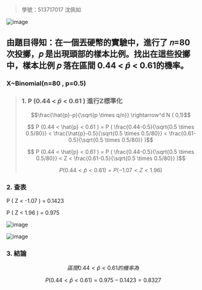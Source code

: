 >學號：513717017 沈佩如

![image](https://github.com/user-attachments/assets/f2e23ad6-fa17-4670-9175-d3d2a25487dd)

## 由題目得知：在一個丟硬幣的實驗中，進行了 𝑛=80 次投擲，𝑝 是出現頭部的樣本比例。找出在這些投擲中，樣本比例 𝑝 落在區間 0.44 < $\hat{p}$ < 0.61的機率。

### X~Binomial(n=80 , p=0.5)

>### 1. P (0.44 < $\hat{p}$ < 0.61 ) 進行Z標準化
>
>$$\frac{\hat{p}-p}{\sqrt{p \times q/n}} \rightarrow^d N ( 0,1)$$
>
>$$ P (0.44 < \hat{p} < 0.61 ) = P ( \frac{0.44-0.5}{\sqrt{0.5 \times 0.5/80}} < \frac{\hat{p}-0.5}{\sqrt{0.5 \times 0.5/80}} < \frac{0.61-0.5}{\sqrt{0.5 \times 0.5/80}} )$$
>
>$$ P (0.44 < \hat{p} < 0.61 ) = P ( \frac{0.44-0.5}{\sqrt{0.5 \times 0.5/80}} < Z < \frac{0.61-0.5}{\sqrt{0.5 \times 0.5/80}} )$$
>
>$$ P (0.44 < \hat{p} < 0.61 ) = P ( -1.07 < Z < 1.96 )$$

### 2. 查表

P ( Z < -1.07 ) = 0.1423

P ( Z < 1.96 ) = 0.975

![image](https://github.com/user-attachments/assets/c30c6a23-7296-451e-babb-0d5f7d3b264b)

![image](https://github.com/user-attachments/assets/8af90157-1236-410b-ab99-2e0f7e5d4d3b)

### 3. 結論

$$ 區間 0.44 < \hat{p} < 0.61 的機率為 $$

$$ P (0.44 < \hat{p} < 0.61 ) = 0.975 - 0.1423 = 0.8327 $$
 
